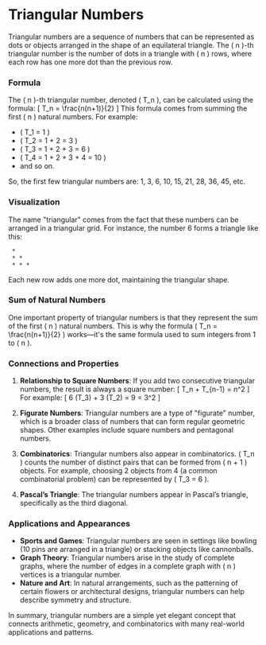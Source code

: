 # Triangular Numbers

Triangular numbers are a sequence of numbers that can be represented as dots or objects arranged in the shape of an equilateral triangle. The \( n \)-th triangular number is the number of dots in a triangle with \( n \) rows, where each row has one more dot than the previous row.

### Formula

The \( n \)-th triangular number, denoted \( T_n \), can be calculated using the formula:
\[
T_n = \frac{n(n+1)}{2}
\]
This formula comes from summing the first \( n \) natural numbers. For example:
- \( T_1 = 1 \)
- \( T_2 = 1 + 2 = 3 \)
- \( T_3 = 1 + 2 + 3 = 6 \)
- \( T_4 = 1 + 2 + 3 + 4 = 10 \)
- and so on.

So, the first few triangular numbers are: 1, 3, 6, 10, 15, 21, 28, 36, 45, etc.

### Visualization

The name "triangular" comes from the fact that these numbers can be arranged in a triangular grid. For instance, the number 6 forms a triangle like this:
```
 *
 * *
 * * *
```
Each new row adds one more dot, maintaining the triangular shape.

### Sum of Natural Numbers

One important property of triangular numbers is that they represent the sum of the first \( n \) natural numbers. This is why the formula \( T_n = \frac{n(n+1)}{2} \) works—it's the same formula used to sum integers from 1 to \( n \).

### Connections and Properties

1. **Relationship to Square Numbers**: If you add two consecutive triangular numbers, the result is always a square number:
   \[
   T_n + T_{n-1} = n^2
   \]
   For example:
   \[
   6 (T_3) + 3 (T_2) = 9 = 3^2
   \]

2. **Figurate Numbers**: Triangular numbers are a type of "figurate" number, which is a broader class of numbers that can form regular geometric shapes. Other examples include square numbers and pentagonal numbers.

3. **Combinatorics**: Triangular numbers also appear in combinatorics. \( T_n \) counts the number of distinct pairs that can be formed from \( n + 1 \) objects. For example, choosing 2 objects from 4 (a common combinatorial problem) can be represented by \( T_3 = 6 \).

4. **Pascal’s Triangle**: The triangular numbers appear in Pascal’s triangle, specifically as the third diagonal.

### Applications and Appearances

- **Sports and Games**: Triangular numbers are seen in settings like bowling (10 pins are arranged in a triangle) or stacking objects like cannonballs.
- **Graph Theory**: Triangular numbers arise in the study of complete graphs, where the number of edges in a complete graph with \( n \) vertices is a triangular number.
- **Nature and Art**: In natural arrangements, such as the patterning of certain flowers or architectural designs, triangular numbers can help describe symmetry and structure.

In summary, triangular numbers are a simple yet elegant concept that connects arithmetic, geometry, and combinatorics with many real-world applications and patterns.